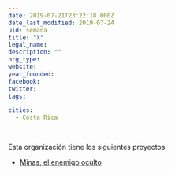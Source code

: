 ```yaml
---
date: 2019-07-21T23:22:18.000Z
date_last_modified: 2019-07-24
uid: semana
title: "X"
legal_name: 
description: ""
org_type: 
website: 
year_founded: 
facebook: 
twitter: 
tags:

cities: 
  - Costa Rica

---
```


Esta organización tiene los siguientes proyectos:

- [Minas, el enemigo oculto](/i/minas.html)
